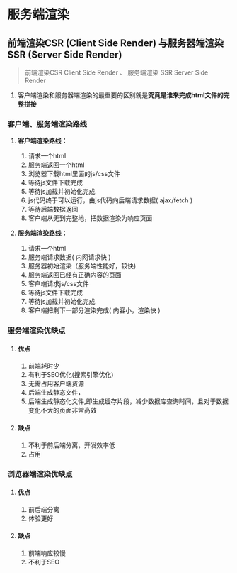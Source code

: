 # 服务端渲染

## 前端渲染CSR (Client Side Render) 与服务器端渲染SSR (Server Side Render)

> 前端渲染CSR Client Side Render 、 服务端渲染 SSR Server Side Render



1. 客户端渲染和服务器端渲染的最重要的区别就是**究竟是谁来完成html文件的完整拼接**

### 客户端、服务端渲染路线

1. **客户端渲染路线：**
     1. 请求一个html
     2. 服务端返回一个html
     3. 浏览器下载html里面的js/css文件 
     4. 等待js文件下载完成 
     5.  等待js加载并初始化完成 
     6.  js代码终于可以运行，由js代码向后端请求数据( ajax/fetch ) 
     7.  等待后端数据返回
     8. 客户端从无到完整地，把数据渲染为响应页面

2. **服务端渲染路线：**
     1. 请求一个html
     2. 服务端请求数据( 内网请求快 ) 
     3. 服务器初始渲染（服务端性能好，较快)
     4. 服务端返回已经有正确内容的页面 
     5. 客户端请求js/css文件
     6. 等待js文件下载完成 
     7.  等待js加载并初始化完成
     8. 客户端把剩下一部分渲染完成( 内容小，渲染快 )

### 服务端渲染优缺点

1. #### 优点

   1. 前端耗时少
   2. 有利于SEO优化(搜索引擎优化)
   3. 无需占用客户端资源
   4. 后端生成静态文件，
   5. 后端生成静态化文件,即生成缓存片段，减少数据库查询时间，且对于数据变化不大的页面非常高效 

2. #### 缺点

   1. 不利于前后端分离，开发效率低
   2. 占用

### 浏览器端渲染优缺点

1. #### 优点

   1. 前后端分离
   2. 体验更好

2. #### 缺点

   1. 前端响应较慢
   2. 不利于SEO

 